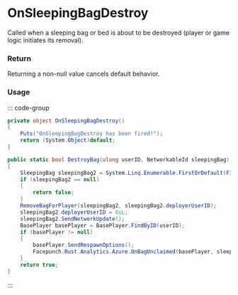 # OnSleepingBagDestroy
<Badge type="info" text="Entity"/><Badge type="danger" text="Carbon Compatible"/><Badge type="warning" text="Oxide Compatible"/>
Called when a sleeping bag or bed is about to be destroyed (player or game logic initiates its removal).

### Return
Returning a non-null value cancels default behavior.

### Usage
::: code-group
```csharp [Example]
private object OnSleepingBagDestroy()
{
	Puts("OnSleepingBagDestroy has been fired!");
	return (System.Object)default;
}
```
```csharp [Source — Assembly-CSharp @ SleepingBag]
public static bool DestroyBag(ulong userID, NetworkableId sleepingBag)
{
	SleepingBag sleepingBag2 = System.Linq.Enumerable.FirstOrDefault(FindForPlayer(userID, ignoreTimers: true), (SleepingBag x) => x.net.ID == sleepingBag);
	if (sleepingBag2 == null)
	{
		return false;
	}
	RemoveBagForPlayer(sleepingBag2, sleepingBag2.deployerUserID);
	sleepingBag2.deployerUserID = 0uL;
	sleepingBag2.SendNetworkUpdate();
	BasePlayer basePlayer = BasePlayer.FindByID(userID);
	if (basePlayer != null)
	{
		basePlayer.SendRespawnOptions();
		Facepunch.Rust.Analytics.Azure.OnBagUnclaimed(basePlayer, sleepingBag2);
	}
	return true;
}

```
:::
